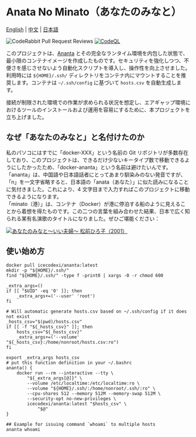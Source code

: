 # Anata No Minato（あなたのみなと）

[English](README.md) | [中文](README_zh-Hans.md) | [日本語](README_ja.md)  
  
![CodeRabbit Pull Request Reviews](https://img.shields.io/coderabbit/prs/github/IceCodeNew/anata-no-minato?utm_source=oss&utm_medium=github&utm_campaign=IceCodeNew%2Fanata-no-minato&labelColor=171717&color=FF570A&link=https%3A%2F%2Fcoderabbit.ai&label=CodeRabbit+Reviews)
[![CodeQL](https://github.com/IceCodeNew/anata-no-minato/actions/workflows/github-code-scanning/codeql/badge.svg)](https://github.com/IceCodeNew/anata-no-minato/actions/workflows/github-code-scanning/codeql)
  
このプロジェクトは、[Ananta](https://github.com/cwt/ananta) とその完全なランタイム環境を内包した状態で、最小限のコンテナイメージを作成したものです。セキュリティを強化しつつ、不便さを感じさせないよう自動化スクリプトを導入し、操作性を向上させました。  
利用時には `${HOME}/.ssh/` ディレクトリをコンテナ内にマウントすることを推奨します。コンテナは `~/.ssh/config` に基づいて `hosts.csv` を自動生成します。  
  
接続が制限された環境での作業が求められる状況を想定し、エアギャップ環境におけるツールのインストールおよび運用を容易にするために、本プロジェクトを立ち上げました。  

## なぜ「あなたのみなと」と名付けたのか

私のパソコにはすでに「docker-XXX」という名前の Git リポジトリが多数存在しており、このプロジェクトは、できるだけ少ないキータイプ数で移動できるようにしたかったため、「docker-ananta」という名前は避けたいんです。  
「ananta」は、中国語や日本語話者にとってあまり馴染みのない発音ですが、「n」を一文字省略すると、日本語の「anata（あなた）」に似た読みになることに気付きました。これにより、4 文字目まで入力すればこのプロジェクトに移動できるようになります。  
「minato（港）」は、コンテナ（Docker）が港に停泊する船のように見えることから着想を得たものです。この二つの言葉を組み合わせた結果、日本で広く知られる某有名演歌のタイトルになりました。ぜひご堪能ください：  
  
[![あなたのみなと～いい夫婦～ 松前ひろ子（2001）](https://i.ytimg.com/vi/sCRvjlTX8Fw/maxresdefault.jpg)](https://youtu.be/sCRvjlTX8Fw)

## 使い始め方

```shell
docker pull icecodexi/ananta:latest
mkdir -p "${HOME}/.ssh/"
find "${HOME}/.ssh/" -type f -print0 | xargs -0 -r chmod 600

_extra_args=()
if [[ "$UID" -eq '0' ]]; then
    _extra_args+=('--user' 'root')
fi

# Will automatic generate hosts.csv based on ~/.ssh/config if it does not exist
_hosts_csv="$(pwd)/hosts.csv"
if [[ -f "${_hosts_csv}" ]]; then
    hosts_csv="${_hosts_csv}"
    _extra_args+=('--volume' "${_hosts_csv}:/home/nonroot/hosts.csv:ro")
fi

export _extra_args hosts_csv
# put this function definition in your ~/.bashrc
ananta() {
    docker run --rm --interactive --tty \
        "${_extra_args[@]}" \
        --volume /etc/localtime:/etc/localtime:ro \
        --volume "${HOME}/.ssh/:/home/nonroot/.ssh/:ro" \
        --cpu-shares 512 --memory 512M --memory-swap 512M \
        --security-opt no-new-privileges \
        icecodexi/ananta:latest "$hosts_csv" \
            "$@"
}

## Example for issuing command `whoami` to multiple hosts
ananta whoami
```
